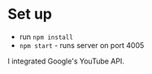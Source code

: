 # Set up

* run `npm install`
* `npm start` - runs server on port 4005


I integrated Google's YouTube API.